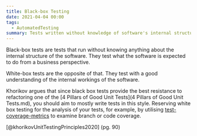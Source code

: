 ```yaml
---
title: Black-box Testing
date: 2021-04-04 00:00
tags:
  - AutomatedTesting
summary: Tests written without knowledge of software's internal structure
---
```


Black-box tests are tests that run without knowing anything about the internal structure of the software. They test what the software is expected to do from a business perspective.

White-box tests are the opposite of that. They test with a good understanding of the internal workings of the software.

Khorikov argues that since black box tests provide the best resistance to refactoring one of the [4 Pillars of Good Unit Tests](4 Pillars of Good Unit Tests.md), you should aim to mostly write tests in this style. Reserving white box testing for the analysis of your tests, for example, by utilising [test-coverage-metrics](test-coverage-metrics.md) to examine branch or code coverage. 

[@khorikovUnitTestingPrinciples2020] (pg. 90)